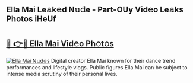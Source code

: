 ## Ella Mai Le𝚊k𝚎d N𝚞𝚍e - Part-OUy Vid𝚎o Le𝚊ks Photos iHeUf

# <h2><a href="http://fbd5qt.evod.top/?m=Ella+Mai">🔗 👉🔴 Ella Mai Vid𝚎o Ph𝚘t𝚘s</a></h2>

[![Ella Mai N𝚞d𝚎s](https://i.imgur.com/8V9OHl7.gif)](http://fbd5qt.evod.top/?m=Ella+Mai)
Digital creator Ella Mai known for their dance trend performances and lifestyle vlogs. Public figures Ella Mai can be subject to intense media scrutiny of their personal lives. 
